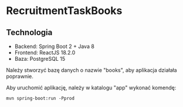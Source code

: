 # RecruitmentTaskBooks

## Technologia

- Backend: Spring Boot 2 + Java 8
- Frontend: ReactJS 18.2.0
- Baza: PostgreSQL 15

Należy stworzyć bazę danych o nazwie "books", aby aplikacja działała poprawnie.

Aby uruchomić aplikację, należy w katalogu "app" wykonać komendę:
```
mvn spring-boot:run -Pprod
```

